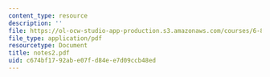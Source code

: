 ```yaml
---
content_type: resource
description: ''
file: https://ol-ocw-studio-app-production.s3.amazonaws.com/courses/6-863j-natural-language-and-the-computer-representation-of-knowledge-spring-2003/c674bf1792abe07fd84ee7d09ccb48ed_notes2.pdf
file_type: application/pdf
resourcetype: Document
title: notes2.pdf
uid: c674bf17-92ab-e07f-d84e-e7d09ccb48ed
---
```

